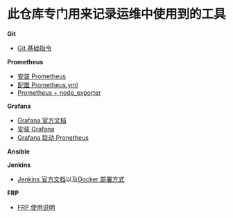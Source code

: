 # 此仓库专门用来记录运维中使用到的工具

__Git__
* [Git 基础指令](https://github.com/lcePolarBear/Ops_Automation_Note/blob/master/Git/Git%20基础指令.md)

__Prometheus__
* [安装 Prometheus](https://github.com/lcePolarBear/Ops_Automation_Note/blob/master/Prometheus/安装Prometheus.md)
* [配置 Prometheus.yml](https://github.com/lcePolarBear/Ops_Automation_Note/blob/master/Prometheus/如何配置%20Prometheus.yml%20文件.md)
* [Prometheus + node_exporter](https://github.com/lcePolarBear/Ops_Automation_Note/blob/master/Prometheus/搭配%20node_exporter%20使用.md)

__Grafana__
* [Grafana 官方文档](https://grafana.com/docs/)
* [安装 Grafana](https://github.com/lcePolarBear/Ops_Automation_Note/blob/master/Grafana/如何安装%20Grafana.md)
* [Grafana 联动 Pronetheus](https://github.com/lcePolarBear/Ops_Automation_Note/blob/master/Grafana/Grafana%20联动%20Prometheus.md)

__Ansible__

__Jenkins__
* [Jenkins 官方文档](https://jenkins.io/zh/doc/)以及[Docker 部署方式](https://jenkins.io/zh/doc/book/installing/)

__FRP__
* [FRP 使用说明](https://github.com/fatedier/frp/blob/master/README_zh.md)